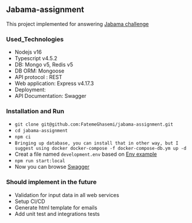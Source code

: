 ## Jabama-assignment
This project implemented for answering [Jabama challenge](./Jabama_Challenge.pdf)

### Used_Technologies
* Nodejs v16
* Typescript v4.5.2
* DB: Mongo v5, Redis v5 
* DB ORM: Mongoose
* API protocol : REST
* Web application: Express v4.17.3
* Deployment: 
* API Documentation: Swagger


### Installation and Run
* `git clone git@github.com:FatemeGhasemi/jabama-assignment.git`
* `cd jabama-assignment`
* `npm ci`
* `Bringing up database, you can install that in other way, but I suggest using docker docker-compose -f docker-compose-db.ym up -d`
* Creat a file named `development.env` based on [Env example](./.env.example)
* `npm run start:local`
* Now you can browse [Swagger](http://localhost:3000/docs)


### Should implement in the future
* Validation for input data in all web services
* Setup CI/CD
* Generate html template for emails
* Add unit test and integrations tests